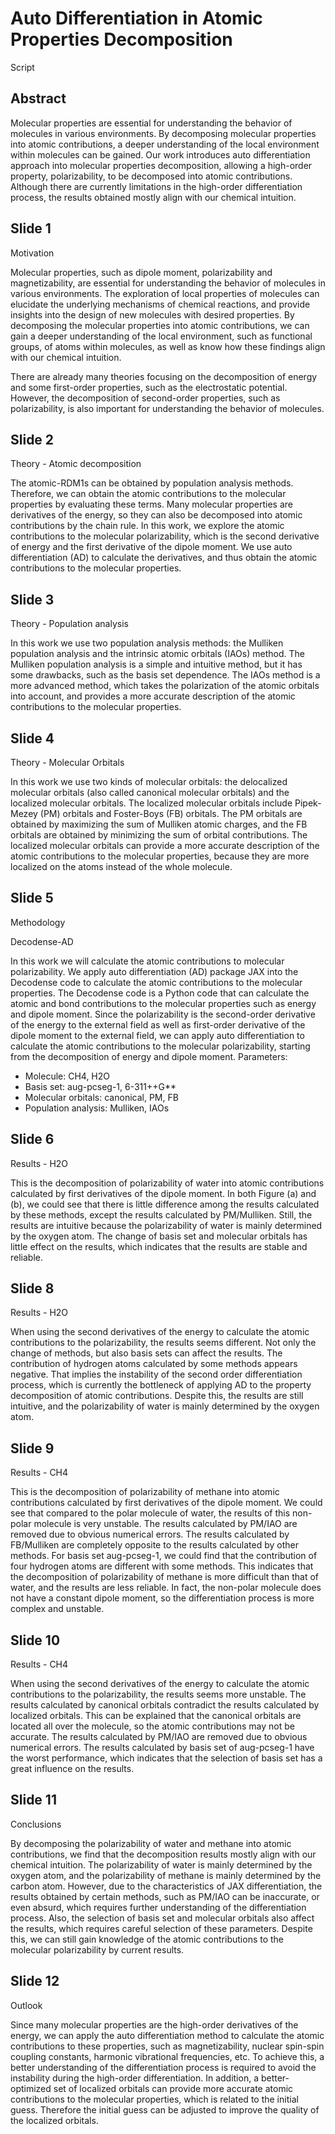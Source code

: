 # Auto Differentiation in Atomic Properties Decomposition

Script

## Abstract

Molecular properties are essential for understanding the behavior of molecules in various environments. By decomposing molecular properties into atomic contributions, a deeper understanding of the local environment within molecules can be gained. Our work introduces auto differentiation approach into molecular properties decomposition, allowing a high-order property, polarizability, to be decomposed into atomic contributions. Although there are currently limitations in the high-order differentiation process, the results obtained mostly align with our chemical intuition.

## Slide 1

Motivation

Molecular properties, such as dipole moment, polarizability and magnetizability, are essential for understanding the behavior of molecules in various environments. The exploration of local properties of molecules can elucidate the underlying mechanisms of chemical reactions, and provide insights into the design of new molecules with desired properties. By decomposing the molecular properties into atomic contributions, we can gain a deeper understanding of the local environment, such as functional groups, of atoms within molecules, as well as know how these findings align with our chemical intuition.

There are already many theories focusing on the decomposition of energy and some first-order properties, such as the electrostatic potential. However, the decomposition of second-order properties, such as polarizability, is also important for understanding the behavior of molecules.

## Slide 2

Theory - Atomic decomposition

The atomic-RDM1s can be obtained by population analysis methods. Therefore, we can obtain the atomic contributions to the molecular properties by evaluating these terms. Many molecular properties are derivatives of the energy, so they can also be decomposed into atomic contributions by the chain rule. In this work, we explore the atomic contributions to the molecular polarizability, which is the second derivative of energy and the first derivative of the dipole moment. We use auto differentiation (AD) to calculate the derivatives, and thus obtain the atomic contributions to the molecular properties.

## Slide 3

Theory - Population analysis

In this work we use two population analysis methods: the Mulliken population analysis and the intrinsic atomic orbitals (IAOs) method. The Mulliken population analysis is a simple and intuitive method, but it has some drawbacks, such as the basis set dependence. The IAOs method is a more advanced method, which takes the polarization of the atomic orbitals into account, and provides a more accurate description of the atomic contributions to the molecular properties.

## Slide 4

Theory - Molecular Orbitals

In this work we use two kinds of molecular orbitals: the delocalized molecular orbitals (also called canonical molecular orbitals) and the localized molecular orbitals. The localized molecular orbitals include Pipek-Mezey (PM) orbitals and Foster-Boys (FB) orbitals. The PM orbitals are obtained by maximizing the sum of Mulliken atomic charges, and the FB orbitals are obtained by minimizing the sum of orbital contributions. The localized molecular orbitals can provide a more accurate description of the atomic contributions to the molecular properties, because they are more localized on the atoms instead of the whole molecule.

## Slide 5

Methodology

Decodense-AD

In this work we will calculate the atomic contributions to molecular polarizability. We apply auto differentiation (AD) package JAX into the Decodense code to calculate the atomic contributions to the molecular properties. The Decodense code is a Python code that can calculate the atomic and bond contributions to the molecular properties such as energy and dipole moment. Since the polarizability is the second-order derivative of the energy to the external field as well as first-order derivative of the dipole moment to the external field, we can apply auto differentiation to calculate the atomic contributions to the molecular polarizability, starting from the decomposition of energy and dipole moment.
Parameters:

- Molecule: CH4, H2O
- Basis set: aug-pcseg-1, 6-311++G**
- Molecular orbitals: canonical, PM, FB
- Population analysis: Mulliken, IAOs

## Slide 6

Results - H2O

This is the decomposition of polarizability of water into atomic contributions calculated by first derivatives of the dipole moment. In both Figure (a) and (b), we could see that there is little difference among the results calculated by these methods, except the results calculated by PM/Mulliken. Still, the results are intuitive because the polarizability of water is mainly determined by the oxygen atom. The change of basis set and molecular orbitals has little effect on the results, which indicates that the results are stable and reliable.

## Slide 8

Results - H2O

When using the second derivatives of the energy to calculate the atomic contributions to the polarizability, the results seems different. Not only the change of methods, but also basis sets can affect the results. The contribution of hydrogen atoms calculated by some methods appears negative. That implies the instability of the second order differentiation process, which is currently the bottleneck of applying AD to the property decomposition of atomic contributions. Despite this, the results are still intuitive, and the polarizability of water is mainly determined by the oxygen atom.

## Slide 9

Results - CH4

This is the decomposition of polarizability of methane into atomic contributions calculated by first derivatives of the dipole moment. We could see that compared to the polar molecule of water, the results of this non-polar molecule is very unstable. The results calculated by PM/IAO are removed due to obvious numerical errors. The results calculated by FB/Mulliken are completely opposite to the results calculated by other methods. For basis set aug-pcseg-1, we could find that the contribution of four hydrogen atoms are different with some methods. This indicates that the decomposition of polarizability of methane is more difficult than that of water, and the results are less reliable. In fact, the non-polar molecule does not have a constant dipole moment, so the differentiation process is more complex and unstable.

## Slide 10

Results - CH4

When using the second derivatives of the energy to calculate the atomic contributions to the polarizability, the results seems more unstable. The results calculated by canonical orbitals contradict the results calculated by localized orbitals. This can be explained that the canonical orbitals are located all over the molecule, so the atomic contributions may not be accurate. The results calculated by PM/IAO are removed due to obvious numerical errors. The results calculated by basis set of aug-pcseg-1 have the worst performance, which indicates that the selection of basis set has a great influence on the results.

## Slide 11

Conclusions

By decomposing the polarizability of water and methane into atomic contributions, we find that the decomposition results mostly align with our chemical intuition. The polarizability of water is mainly determined by the oxygen atom, and the polarizability of methane is mainly determined by the carbon atom. However, due to the characteristics of JAX differentiation, the results obtained by certain methods, such as PM/IAO can be inaccurate, or even absurd, which requires further understanding of the differentiation process. Also, the selection of basis set and molecular orbitals also affect the results, which requires careful selection of these parameters.
Despite this, we can still gain knowledge of the atomic contributions to the molecular polarizability by current results.

## Slide 12

Outlook

Since many molecular properties are the high-order derivatives of the energy, we can apply the auto differentiation method to calculate the atomic contributions to these properties, such as magnetizability, nuclear spin-spin coupling constants, harmonic vibrational frequencies, etc. To achieve this, a better understanding of the differentiation process is required to avoid the instability during the high-order differentiation. In addition, a better-optimized set of localized orbitals can provide more accurate atomic contributions to the molecular properties, which is related to the initial guess. Therefore the initial guess can be adjusted to improve the quality of the localized orbitals.
